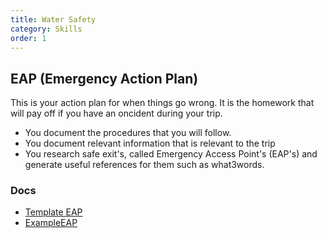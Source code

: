 ```yaml
---
title: Water Safety
category: Skills
order: 1
---
```

## EAP (Emergency Action Plan)
This is your action plan for when things go wrong. 
It is the homework that will pay off if you have an oncident during your trip.
- You document the procedures that you will follow. 
- You document relevant information that is relevant to the trip
- You research safe exit's, called Emergency Access Point's (EAP's) and generate useful  references  for them such  as what3words.



### Docs
- [Template EAP](#)
- [ExampleEAP](#)